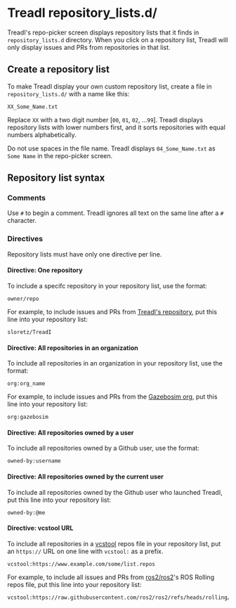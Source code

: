 # TreadI repository_lists.d/

TreadI's repo-picker screen displays repository lists that it finds in `repository_lists.d` directory.
When you click on a repository list, TreadI will only display issues and PRs from repositories in that list.

## Create a repository list

To make TreadI display your own custom repository list, create a file in `repository_lists.d/` with a name like this:

```
XX_Some_Name.txt
```

Replace `XX` with a two digit number [`00`, `01`, `02`, ...`99`].
TreadI displays repository lists with lower numbers first, and it sorts repositories with equal numbers alphabetically.

Do not use spaces in the file name.
TreadI displays `04_Some_Name.txt` as `Some Name` in the repo-picker screen.

## Repository list syntax

### Comments
Use `#` to begin a comment.
TreadI ignores all text on the same line after a `#` character.

### Directives

Repository lists must have only one directive per line.

#### Directive: One repository

To include a specifc repository in your repository list, use the format:

```
owner/repo
```

For example, to include issues and PRs from [TreadI's repository](https://github.com/sloretz/TreadI), put this line into your repository list:

```
sloretz/TreadI
```

#### Directive: All repositories in an organization

To include all repositories in an organization in your repository list, use the format:

```
org:org_name
```

For example, to include issues and PRs from the [Gazebosim org](https://github.com/gazebosim), put this line into your repository list:

```
org:gazebosim
```

#### Directive: All repositories owned by a user

To include all repositories owned by a Github user, use the format:

```
owned-by:username
```

#### Directive: All repositories owned by the current user

To include all repositories owned by the Github user who launched TreadI, put this line into your repository list:

```
owned-by:@me
```

#### Directive: vcstool URL

To include all repositories in a [vcstool](https://github.com/dirk-thomas/vcstool) repos file in your repository list, put an `https://` URL on one line with `vcstool:` as a prefix.

```
vcstool:https://www.example.com/some/list.repos
```

For example, to include all issues and PRs from [ros2/ros2](https://github.com/ros2/ros2)'s ROS Rolling repos file, put this line into your repository list:

```
vcstool:https://raw.githubusercontent.com/ros2/ros2/refs/heads/rolling/ros2.repos
```
